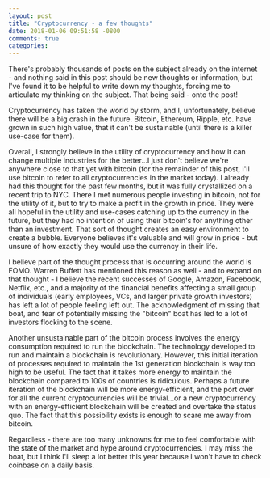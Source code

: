 ```yaml
---
layout: post
title: "Cryptocurrency - a few thoughts"
date: 2018-01-06 09:51:58 -0800
comments: true
categories: 
---
```


There's probably thousands of posts on the subject already on the internet - and nothing said in this post should be new thoughts or information, but I've found it to be helpful to write down my thoughts, forcing me to articulate my thinking on the subject. That being said - onto the post! 

Cryptocurrency has taken the world by storm, and I, unfortunately, believe there will be a big crash in the future. Bitcoin, Ethereum, Ripple, etc. have grown in such high value, that it can't be sustainable (until there is a killer use-case for them). 

<!-- more -->

Overall, I strongly believe in the utility of cryptocurrency and how it can change multiple industries for the better...I just don't believe we're anywhere close to that yet with bitcoin (for the remainder of this post, I'll use bitcoin to refer to all cryptocurrencies in the market today). I already had this thought for the past few months, but it was fully crystallized on a recent trip to NYC. There I met numerous people investing in bitcoin, not for the utility of it, but to try to make a profit in the growth in price. They were all hopeful in the utility and use-cases catching up to the currency in the future, but they had no intention of using their bitcoin's for anything other than an investment. That sort of thought creates an easy environment to create a bubble. Everyone believes it's valuable and will grow in price - but unsure of how exactly they would use the currency in their life. 

I believe part of the thought process that is occurring around the world is FOMO. Warren Buffett has mentioned this reason as well - and to expand on that thought - I believe the recent successes of Google, Amazon, Facebook, Netflix, etc., and a majority of the financial benefits affecting a small group of individuals (early employees, VCs, and larger private growth investors) has left a lot of people feeling left out. The acknowledgment of missing that boat, and fear of potentially missing the "bitcoin" boat has led to a lot of investors flocking to the scene. 

Another unsustainable part of the bitcoin process involves the energy consumption required to run the blockchain. The technology developed to run and maintain a blockchain is revolutionary. However, this initial iteration of processes required to maintain the 1st generation blockchain is way too high to be useful. The fact that it takes more energy to maintain the blockchain compared to 100s of countries is ridiculous. Perhaps a future iteration of the blockchain will be more energy-efficient, and the port over for all the current cryptocurrencies will be trivial...or a new cryptocurrency with an energy-efficient blockchain will be created and overtake the status quo. The fact that this possibility exists is enough to scare me away from bitcoin.

Regardless - there are too many unknowns for me to feel comfortable with the state of the market and hype around cryptocurrencies. I may miss the boat, but I think I'll sleep a lot better this year because I won't have to check coinbase on a daily basis. 
